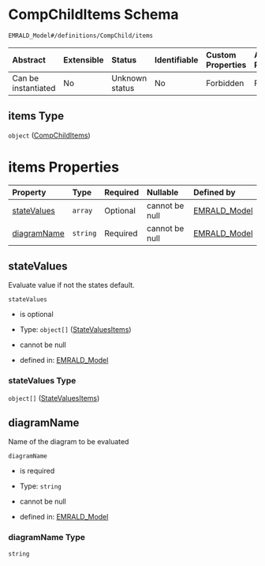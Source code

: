 # CompChildItems Schema

```txt
EMRALD_Model#/definitions/CompChild/items
```



| Abstract            | Extensible | Status         | Identifiable | Custom Properties | Additional Properties | Access Restrictions | Defined In                                                                                    |
| :------------------ | :--------- | :------------- | :----------- | :---------------- | :-------------------- | :------------------ | :-------------------------------------------------------------------------------------------- |
| Can be instantiated | No         | Unknown status | No           | Forbidden         | Forbidden             | none                | [EMRALD\_JsonSchemaV3\_0.json\*](../../out/EMRALD_JsonSchemaV3_0.json "open original schema") |

## items Type

`object` ([CompChildItems](emrald_jsonschemav3_0-definitions-compchild-compchilditems.md))

# items Properties

| Property                    | Type     | Required | Nullable       | Defined by                                                                                                                                                               |
| :-------------------------- | :------- | :------- | :------------- | :----------------------------------------------------------------------------------------------------------------------------------------------------------------------- |
| [stateValues](#statevalues) | `array`  | Optional | cannot be null | [EMRALD\_Model](emrald_jsonschemav3_0-definitions-compchild-compchilditems-properties-statevalues.md "EMRALD_Model#/definitions/CompChild/items/properties/stateValues") |
| [diagramName](#diagramname) | `string` | Required | cannot be null | [EMRALD\_Model](emrald_jsonschemav3_0-definitions-compchild-compchilditems-properties-diagramname.md "EMRALD_Model#/definitions/CompChild/items/properties/diagramName") |

## stateValues

Evaluate value if not the states default.

`stateValues`

* is optional

* Type: `object[]` ([StateValuesItems](emrald_jsonschemav3_0-definitions-compchild-compchilditems-properties-statevalues-statevaluesitems.md))

* cannot be null

* defined in: [EMRALD\_Model](emrald_jsonschemav3_0-definitions-compchild-compchilditems-properties-statevalues.md "EMRALD_Model#/definitions/CompChild/items/properties/stateValues")

### stateValues Type

`object[]` ([StateValuesItems](emrald_jsonschemav3_0-definitions-compchild-compchilditems-properties-statevalues-statevaluesitems.md))

## diagramName

Name of the diagram to be evaluated

`diagramName`

* is required

* Type: `string`

* cannot be null

* defined in: [EMRALD\_Model](emrald_jsonschemav3_0-definitions-compchild-compchilditems-properties-diagramname.md "EMRALD_Model#/definitions/CompChild/items/properties/diagramName")

### diagramName Type

`string`
